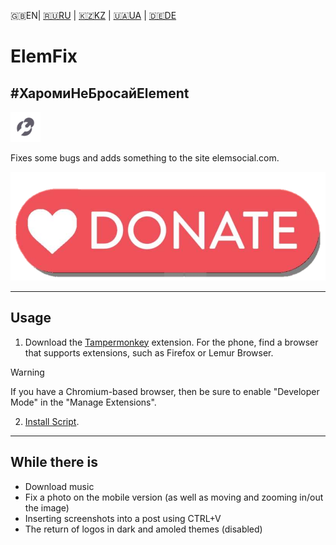 🇬🇧EN| [🇷🇺RU]((https://github.com/Erinator-Lab/elemfix/)) | [🇰🇿KZ](https://github.com/Erinator-Lab/elemfix/blob/main/md_lang/KZ.md) | [🇺🇦UA](https://github.com/Erinator-Lab/elemfix/blob/main/md_lang/UA.md) | [🇩🇪DE](https://github.com/Erinator-Lab/elemfix/blob/main/md_lang/DE.md)

# ElemFix

## **#ХаромиНеБросайElement**

![icon](https://raw.githubusercontent.com/Erinator-Lab/elemfix/refs/heads/main/md_content/icon.png)

Fixes some bugs and adds something to the site elemsocial.com.

[![donate](https://raw.githubusercontent.com/Erinator-Lab/elemfix/refs/heads/main/md_content/donate.png)](https://github.com/Erinator-Lab/Erinator-Lab?tab=readme-ov-file#%D0%B4%D0%BE%D0%BD%D0%B0%D1%82donate)

- - -
## Usage
1) Download the [Tampermonkey](https://tampermonkey.net/) extension. For the phone, find a browser that supports extensions, such as Firefox or Lemur Browser.

> [!WARNING]
> If you have a Chromium-based browser, then be sure to enable "Developer Mode" in the "Manage Extensions".

2) [Install Script](https://raw.githubusercontent.com/Erinator-Lab/elemfix/refs/heads/main/ElemFix.user.js ).
---
## While there is
* Download music
* Fix a photo on the mobile version (as well as moving and zooming in/out the image)
* Inserting screenshots into a post using CTRL+V
* The return of logos in dark and amoled themes (disabled)

